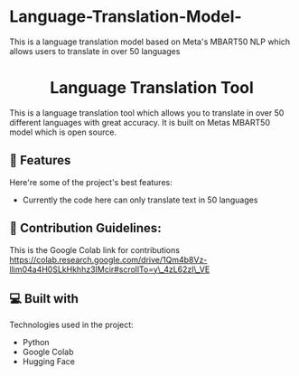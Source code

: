 # Language-Translation-Model-
This is a  language translation model based on Meta's MBART50 NLP which allows users to translate in over 50 languages 
<h1 align="center" id="title">Language Translation Tool</h1>



<p id="description">This is a language translation tool which allows you to translate in over 50 different languages with great accuracy. It is built on Metas MBART50 model which is open source.</p>

  
  
<h2>🧐 Features</h2>

Here're some of the project's best features:

*   Currently the code here can only translate text in 50 languages

<h2>🍰 Contribution Guidelines:</h2>

This is the Google Colab link for contributions https://colab.research.google.com/drive/1Qm4b8Vz-llim04a4H0SLkHkhhz3IMcir#scrollTo=y\_4zL62zl\_VE

  
  
<h2>💻 Built with</h2>

Technologies used in the project:

*   Python
*   Google Colab
*   Hugging Face
